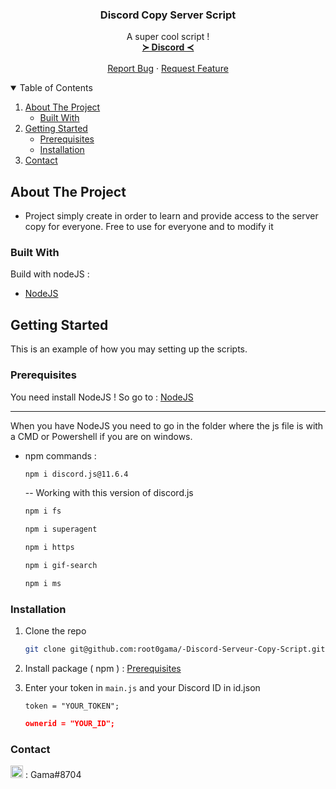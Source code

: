 <p align="center">
  <h3 align="center">Discord Copy Server Script</h3>

  <p align="center">
    A super cool script !
    <br />
    <a href="https://discord.gg/uAXebEC"><strong> ≻ Discord ≺ </strong></a>
    <br />
    <br />
    <a href="https://github.com/root0gama/-Discord-Serveur-Copy-Script/issues">Report Bug</a>
    ·
    <a href="https://github.com/root0gama/-Discord-Serveur-Copy-Script/issues">Request Feature</a>
  </p>
</p>

<details open="open">
  <summary>Table of Contents</summary>
  <ol>
    <li>
      <a href="#about-the-project">About The Project</a>
      <ul>
        <li><a href="#built-with">Built With</a></li>
      </ul>
    </li>
    <li>
      <a href="#getting-started">Getting Started</a>
      <ul>
        <li><a href="#prerequisites">Prerequisites</a></li>
        <li><a href="#installation">Installation</a></li>
      </ul>
    </li>
    <li><a href="#contact">Contact</a></li>
  </ol>
</details>


## About The Project
  - Project simply create in order to learn and provide access to the server copy for everyone. Free to use for everyone and to modify it

### Built With

Build with nodeJS :
* [NodeJS](https://nodejs.org/en/)


## Getting Started

This is an example of how you may setting up the scripts.

### Prerequisites

You need install NodeJS ! 
So go to : 
[NodeJS](https://nodejs.org/en/)

----
When you have NodeJS you need to go in the folder where the js file is with a CMD or Powershell if you are on windows. 

* npm commands :
  ```sh
  npm i discord.js@11.6.4
  ```
   -- Working with this version of discord.js
   
   ```sh
   npm i fs
   ```
   
   ```sh
   npm i superagent
   ```
   
   ```sh
   npm i https
   ```
   
   ```sh
   npm i gif-search
   ```
   
   ```sh
   npm i ms
   ```

### Installation

1. Clone the repo
   ```sh
   git clone git@github.com:root0gama/-Discord-Serveur-Copy-Script.git
   ```
2. Install package ( npm ) : <a href="#prerequisites">Prerequisites</a>

3. Enter your token in `main.js` and your Discord ID in id.json
   ```JS
   token = "YOUR_TOKEN";
   ```
   
   ```JSON
   ownerid = "YOUR_ID";
   ```
   
### Contact

<img src="https://upload.wikimedia.org/wikipedia/fr/4/4f/Discord_Logo_sans_texte.svg" alt="" width="20" height="20"/>  : Gama#8704
